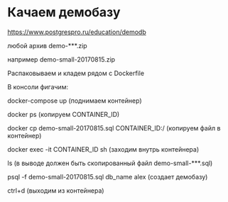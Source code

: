 # Качаем демобазу 
https://www.postgrespro.ru/education/demodb

любой архив demo-***.zip

например demo-small-20170815.zip

Распаковываем и кладем рядом с Dockerfile

В консоли фигачим:

docker-compose up (поднимаем контейнер)


docker ps (копируем CONTAINER_ID)

docker cp demo-small-20170815.sql CONTAINER_ID:/  (копируем файл в контейнер)


docker exec -it CONTAINER_ID sh   (заходим внутрь контейнера)


ls  (в выводе должен быть скопированный файл demo-small-***.sql)


psql -f demo-small-20170815.sql db_name alex  (создает демобазу)


ctrl+d  (выходим из контейнера)
